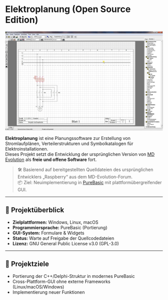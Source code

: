 # Elektroplanung (Open Source Edition)

![Screenshot der Originalsoftware](./docs/screenshot.png)

**Elektroplanung** ist eine Planungssoftware zur Erstellung von Stromlaufplänen, Verteilerstrukturen und Symbolkatalogen für Elektroinstallationen.  
Dieses Projekt setzt die Entwicklung der ursprünglichen Version von [MD Evolution](https://www.md-evolution.de/Seiten/Elektroplanung.html) als **freie und offene Software** fort.

> 🛠️ Basierend auf bereitgestellten Quelldateien des ursprünglichen Entwicklers „Raspberry“ aus dem MD-Evolution-Forum.  
> 📦 Ziel: Neuimplementierung in [PureBasic](https://www.purebasic.com) mit plattformübergreifender GUI.

---

## 📌 Projektüberblick

- **Zielplattformen:** Windows, Linux, macOS
- **Programmiersprache:** PureBasic (Portierung)
- **GUI-System:** Formulare & Widgets
- **Status:** Warte auf Freigabe der Quellcodedateien
- **Lizenz:** GNU General Public License v3.0 (GPL-3.0)

---

## 🎯 Projektziele

- Portierung der C++/Delphi-Struktur in modernes PureBasic
- Cross-Plattform-GUI ohne externe Frameworks (Linux/macOS/Windows)
- Implementierung neuer Funktionen

